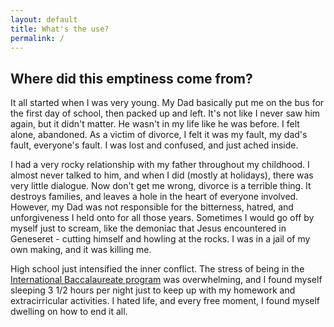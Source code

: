 ```yaml
---
layout: default
title: What's the use?
permalink: /
---
```


## Where did this emptiness come from?

It all started when I was very young. My Dad basically put me on the bus for the first day of school, then packed up and left. It's not like I never saw him again, but it didn't matter. He wasn't in my life like he was before. I felt alone, abandoned. As a victim of divorce, I felt it was my fault, my dad's fault, everyone's fault. I was lost and confused, and just ached inside.

I had a very rocky relationship with my father throughout my childhood. I almost never talked to him, and when I did (mostly at holidays), there was very little dialogue. Now don't get me wrong, divorce is a terrible thing. It destroys families, and leaves a hole in the heart of everyone involved. However, my Dad was not responsible for the bitterness, hatred, and unforgiveness I held onto for all those years. Sometimes I would go off by myself just to scream, like the demoniac that Jesus encountered in Geneseret - cutting himself and howling at the rocks. I was in a jail of my own making, and it was killing me.

High school just intensified the inner conflict. The stress of being in the [International Baccalaureate program](http://www.ibo.org/) was overwhelming, and I found myself sleeping 3 1/2 hours per night just to keep up with my homework and extracirricular activities. I hated life, and every free moment, I found myself dwelling on how to end it all.